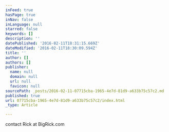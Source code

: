 ```yaml
---
inFeed: true
hasPage: true
inNav: false
inLanguage: null
starred: false
keywords: []
description: ''
datePublished: '2016-02-11T18:31:15.669Z'
dateModified: '2016-02-11T18:30:09.594Z'
title: ''
author: []
authors: []
publisher:
  name: null
  domain: null
  url: null
  favicon: null
sourcePath: _posts/2016-02-11-07715cba-1965-4e7d-81d9-a633b75c57c2.md
published: true
url: 07715cba-1965-4e7d-81d9-a633b75c57c2/index.html
_type: Article

---
```

contact Rick at BigRick.com